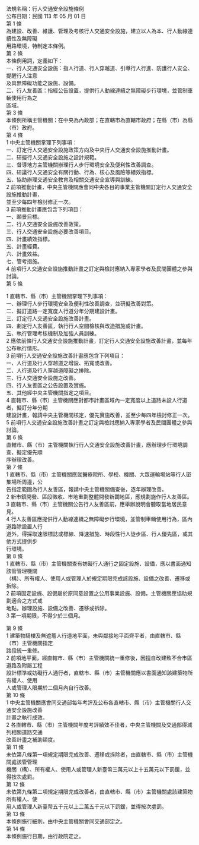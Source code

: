 法規名稱：行人交通安全設施條例  
公布日期：民國 113 年 05 月 01 日  
第 1 條  
為建設、改善、維護、管理及考核行人交通安全設施，建立以人為本、行人動線連續性及無障礙  
用路環境，特制定本條例。  
第 2 條  
本條例用詞，定義如下：  
一、行人交通安全設施：指人行道、行人穿越道、引導行人行進、防護行人安全、提醒行人注意  
及具無障礙功能之設施、設備。  
二、行人友善區：指經公告設置，提供行人動線連續之無障礙步行環境，並管制車輛使用行為之  
區域。  
第 3 條  
本條例所稱主管機關：在中央為內政部；在直轄市為直轄市政府；在縣（市）為縣（市）政府。  
第 4 條  
1 中央主管機關掌理下列事項：  
一、訂定行人交通安全設施政策方向及中央行人交通安全設施推動計畫。  
二、研擬行人交通安全設施之設計規範。  
三、督導地方主管機關辦理行人步行環境安全及便利性改善調查。  
四、研議行人交通安全有關行動、行為、核心及風險等績效指標。  
五、協助辦理交通安全教育及相關交通安全宣導與訓練。  
2 前項推動計畫，中央主管機關應會同中央各目的事業主管機關訂定行人交通安全設施推動計畫，  
並至少每四年檢討修正一次。  
3 前項推動計畫應包含下列項目：  
一、願景目標。  
二、行人交通安全設施改善政策。  
三、行人交通安全設施必要改善項目。  
四、計畫績效指標。  
五、計畫經費。  
六、計畫效益。  
七、管考措施。  
4 前項行人交通安全設施推動計畫之訂定與檢討應納入專家學者及民間團體之參與討論。  
第 5 條  


1 直轄市、縣（市）主管機關掌理下列事項：  
一、辦理行人步行環境安全及便利性改善調查，並研擬改善對策。  
二、擬訂道路一定寬度人行道分年分期建設計畫。  
三、訂定行人交通安全設施改善計畫。  
四、劃定行人友善區，執行行人空間檢核與改造措施或計畫。  
五、執行管理考核機制及加強人員訓練。  
2 應依前條行人交通安全設施推動計畫，訂定行人交通安全設施改善計畫，並每年公布執行情形。  
3 前項行人交通安全設施改善計畫應包含下列項目：  
一、人行道及行人穿越道之增設、拓寬或改善。  
二、人行道及行人穿越道障礙之排除。  
三、行人交通安全設施之改善。  
四、行人友善區之公告設置及實施。  
五、其他經中央主管機關指定之項目。  
4 直轄市、縣（市）主管機關應對都市計畫區域內一定寬度以上道路未設人行道者，擬訂分年分期  
建設計畫，報請中央主管機關核定，優先實施改善，並至少每四年檢討修正一次。  
5 前項行人交通安全設施改善計畫之訂定與檢討應納入專家學者及民間團體之參與討論。  
第 6 條  
直轄市、縣（市）主管機關執行行人交通安全設施改善計畫，應辦理步行環境調查，擬定優先順  
序辦理改善。  
第 7 條  
1 直轄市、縣（市）主管機關應就醫療院所、學校、機關、大眾運輸場站等行人密集場所周邊，公  
告指定範圍為行人友善區，報請中央主管機關備查後，逐年辦理改善。  
2 新市鎮開發、區段徵收、市地重劃整體開發新闢地區，應規劃施作行人友善區。  
3 直轄市、縣（市）主管機關公告行人友善區前，應舉辦說明會聽取當地居民意見。  
4 行人友善區應提供行人動線連續之無障礙步行環境，並管制車輛使用行為，區內道路除設置人行  
道外，得採取速限標誌或標線、降速措施、時段性行人徒步區、行人優先區，或其他方式提供步  
行環境。  
第 8 條  
1 直轄市、縣（市）主管機關查有妨礙行人通行之固定設施、設備，應以書面通知該管管理機關  
（構）、所有權人、使用人或管理人於規定期限完成該設施、設備之改善、遷移或拆除。  
2 前項固定設施、設備屬於原同意設置之公用事業設施、設備，主管機關應協助規劃適合之方式或  
地點，辦理設施、設備之改善、遷移或拆除。  
3 第一項期限，不得少於三個月。  


第 9 條  
1 建築物騎樓及無遮簷人行道地平面，未與鄰接地平面齊平者，由直轄市、縣（市）主管機關指定  
路段統一重修。  
2 前項地平面，經直轄市、縣（市）主管機關統一重修後，因擅自改建致不合市區道路及附屬工程  
設計標準或妨礙行人通行者，直轄市、縣（市）主管機關應以書面通知該建築物所有權人、使用  
人或管理人限期於二個月內自行改善。  
第 10 條  
1 中央主管機關應會同交通部每年考評及公布各直轄市、縣（市）主管機關行人交通安全設施改善  
計畫之執行成效。  
2 各直轄市、縣（市）主管機關年度考評績效不佳者，中央主管機關及交通部得減列相關道路交通  
改善計畫之補助額度。  
第 11 條  
未依第八條第一項規定期限完成改善、遷移或拆除者，由直轄市、縣（市）主管機關處該管管理  
機關（構）、所有權人、使用人或管理人新臺幣三萬元以上十五萬元以下罰鍰，並得按次處罰。  
第 12 條  
未依第九條第二項規定期限完成改善者，由直轄市、縣（市）主管機關處該建築物所有權人、使  
用人或管理人新臺幣五千元以上二萬五千元以下罰鍰，並得按次處罰。  
第 13 條  
本條例施行細則，由中央主管機關會同交通部定之。  
第 14 條  
本條例施行日期，由行政院定之。  


